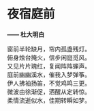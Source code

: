 # 夜宿庭前

**—— 杜大明白**

窗前半轮缺月，帘内孤盏残灯。    
俯身烛台掩火，信步闲庭觅风。    
又见片片瑰红，复闻阵阵蝉声。    
庭前幽幽溪水，催我入梦弹筝。    
伊人拂袖扬笛，不觉鸡鸣三更。    
微波由徐渐促，酒醒从定转惊。    
柔情流逝似水，佳期转瞬如梦。    